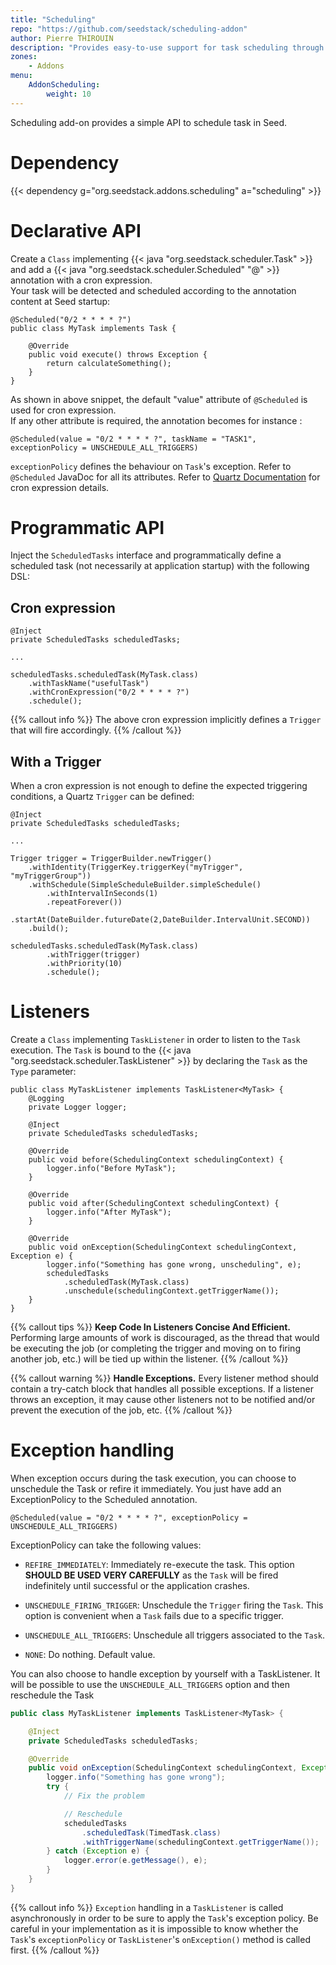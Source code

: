 ```yaml
---
title: "Scheduling"
repo: "https://github.com/seedstack/scheduling-addon"
author: Pierre THIROUIN
description: "Provides easy-to-use support for task scheduling through Quartz."
zones:
    - Addons
menu:
    AddonScheduling:
        weight: 10
---
```


Scheduling add-on provides a simple API to schedule task in Seed.<!--more--> 

# Dependency

{{< dependency g="org.seedstack.addons.scheduling" a="scheduling" >}}

# Declarative API

Create a `Class` implementing {{< java "org.seedstack.scheduler.Task" >}} and add a
{{< java "org.seedstack.scheduler.Scheduled" "@" >}} annotation with a cron expression.<br>
Your task will be detected and scheduled according to the annotation content at Seed startup:

    @Scheduled("0/2 * * * * ?")
    public class MyTask implements Task {

        @Override
        public void execute() throws Exception {
            return calculateSomething();
        }
    }

As shown in above snippet, the default "value" attribute of `@Scheduled` is used for cron expression. <br>
If any other attribute is required, the annotation becomes for instance :
	
	@Scheduled(value = "0/2 * * * * ?", taskName = "TASK1", exceptionPolicy = UNSCHEDULE_ALL_TRIGGERS)

`exceptionPolicy` defines the behaviour on `Task`'s exception. Refer to `@Scheduled` JavaDoc for all its attributes.
Refer to [Quartz Documentation](http://quartz-scheduler.org/generated/2.2.1/html/qs-all/#page/Quartz_Scheduler_Documentation_Set%2Fco-trg_crontriggers.html%23) for cron expression details.

# Programmatic API
Inject the `ScheduledTasks` interface and programmatically define a scheduled task (not necessarily at application
startup) with the following DSL:

## Cron expression

    @Inject
    private ScheduledTasks scheduledTasks;
    
    ...
    
    scheduledTasks.scheduledTask(MyTask.class)
        .withTaskName("usefulTask")
	    .withCronExpression("0/2 * * * * ?")
	    .schedule();

{{% callout info %}}
The above cron expression implicitly defines a `Trigger` that will fire accordingly.
{{% /callout %}}

## With a Trigger

When a cron expression is not enough to define the expected triggering conditions, a Quartz `Trigger` can be defined:

    @Inject
    private ScheduledTasks scheduledTasks;
    
    ...
    
    Trigger trigger = TriggerBuilder.newTrigger()
	    .withIdentity(TriggerKey.triggerKey("myTrigger", "myTriggerGroup"))
	    .withSchedule(SimpleScheduleBuilder.simpleSchedule()
		    .withIntervalInSeconds(1)
            .repeatForever())
	    .startAt(DateBuilder.futureDate(2,DateBuilder.IntervalUnit.SECOND))
	    .build();
 	
    scheduledTasks.scheduledTask(MyTask.class)
            .withTrigger(trigger)
            .withPriority(10)
            .schedule();

# Listeners
Create a `Class` implementing `TaskListener` in order to listen to the `Task` execution. The `Task` is bound to the
{{< java "org.seedstack.scheduler.TaskListener" >}} by declaring the `Task` as the `Type` parameter:

    public class MyTaskListener implements TaskListener<MyTask> {
        @Logging
        private Logger logger;

        @Inject
        private ScheduledTasks scheduledTasks;

        @Override
        public void before(SchedulingContext schedulingContext) {
            logger.info("Before MyTask");
        }

        @Override
        public void after(SchedulingContext schedulingContext) {
            logger.info("After MyTask");
        }

        @Override
        public void onException(SchedulingContext schedulingContext, Exception e) {
            logger.info("Something has gone wrong, unscheduling", e);
			scheduledTasks
			    .scheduledTask(MyTask.class)
			    .unschedule(schedulingContext.getTriggerName());
        }
    }

{{% callout tips %}}
**Keep Code In Listeners Concise And Efficient.** Performing large amounts of work is discouraged, as the thread that
would be executing the job (or completing the trigger and moving on to firing another job, etc.) will be tied up
within the listener.
{{% /callout %}}

{{% callout warning %}}
**Handle Exceptions.** Every listener method should contain a try-catch block that handles all possible exceptions. If
a listener throws an exception, it may cause other listeners not to be notified and/or prevent the execution of
the job, etc.
{{% /callout %}}

# Exception handling

When exception occurs during the task execution, you can choose to unschedule the Task or refire it immediately. You just
have add an ExceptionPolicy to the Scheduled annotation.

    @Scheduled(value = "0/2 * * * * ?", exceptionPolicy = UNSCHEDULE_ALL_TRIGGERS)

ExceptionPolicy can take the following values:

* `REFIRE_IMMEDIATELY`: Immediately re-execute the task. This option **SHOULD BE USED VERY CAREFULLY** as the `Task`
will be fired indefinitely until successful or the application crashes.

* `UNSCHEDULE_FIRING_TRIGGER`: Unschedule the `Trigger` firing the `Task`. This option is convenient when a `Task`
fails due to a specific trigger.

* `UNSCHEDULE_ALL_TRIGGERS`: Unschedule all triggers associated to the `Task`.

* `NONE`: Do nothing. Default value.

You can also choose to handle exception by yourself with a TaskListener. It will be possible to use the
`UNSCHEDULE_ALL_TRIGGERS` option and then reschedule the Task

```java
public class MyTaskListener implements TaskListener<MyTask> {

    @Inject
    private ScheduledTasks scheduledTasks;

    @Override
    public void onException(SchedulingContext schedulingContext, Exception e) {
        logger.info("Something has gone wrong");
        try {
            // Fix the problem

            // Reschedule
            scheduledTasks
                .scheduledTask(TimedTask.class)
                .withTriggerName(schedulingContext.getTriggerName());
        } catch (Exception e) {
            logger.error(e.getMessage(), e);
        }
    }
}
```

{{% callout info %}}
`Exception` handling in a `TaskListener` is called asynchronously in order to be sure to apply the `Task`'s
exception policy. Be careful in your implementation as it is impossible to know whether the `Task`'s `exceptionPolicy`
or `TaskListener`'s `onException()` method is called first.
{{% /callout %}}
